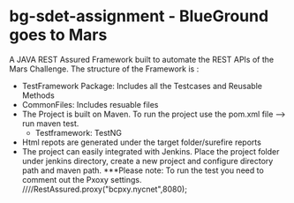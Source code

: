 # bg-sdet-assignment - BlueGround goes to Mars
 A JAVA REST Assured Framework built to automate the REST APIs of the Mars Challenge. 
 The structure of the Framework is :
- TestFramework Package: Includes all the Testcases and Reusable Methods
- CommonFiles: Includes resuable files
- The Project is built on Maven. To run the project use the pom.xml file --> run maven test. 
     - Testframework: TestNG
- Html repots are generated under the target folder/surefire reports
- The project can easily integrated with Jenkins. Place the project folder under jenkins directory, create a new project and configure
directory path and maven path. 
***Please note: To run the test you need to comment out the Pxoxy settings. ////RestAssured.proxy("bcpxy.nycnet",8080);
